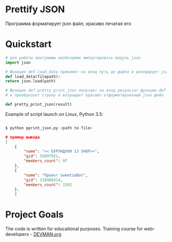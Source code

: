 # Prettify JSON

Программа форматирует json файл, красиво печатая его 

# Quickstart

```python
# для работы программы необходимо импортировать модуль json
import json

# Функция def load_data принимет на вход путь до файла и декодирует json в строку
def load_data(filepath):
return json.load(path)

# Функция def pretty_print_json получает на вход результат функции def load_data 
# и преобразует строку и возращает красиво отформатированый json файл

def pretty_print_json(result)

```

Example of script launch on Linux, Python 3.5:

```bash

$ python pprint_json.py <path to file>

```
```json
# пример вывода
[
    {
        "name": "<< БУРУНДУКИ 13 SHOP>>",
        "gid": 55697921,
        "members_count": 97
    },
    {
        "name": "Проект SweetieBot",
        "gid": 118486414,
        "members_count": 1592
    },
    ]

```

# Project Goals

The code is written for educational purposes. Training course for web-developers - [DEVMAN.org](https://devman.org)
